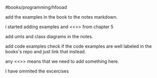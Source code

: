 #books/programming/hfooad 


add the examples in the book to the notes markdown.

i started adding examples and <<>> from chapter 5 

add umls and class diagrams in the notes.

add code examples
check if the code examples are well labeled in the books's repo and just link that instead. 

any <<>> means that we need to add something here.

I have ommited the excercises

